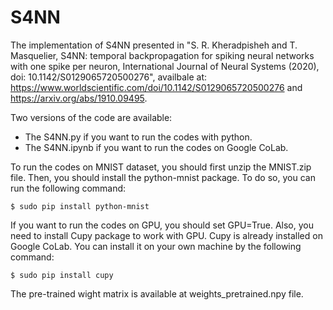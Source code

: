 # S4NN
The implementation of S4NN presented in "S. R. Kheradpisheh and T. Masquelier, S4NN: temporal backpropagation for spiking neural networks with one spike per neuron, International Journal of Neural Systems (2020), doi: 10.1142/S0129065720500276", availbale at: https://www.worldscientific.com/doi/10.1142/S0129065720500276 and https://arxiv.org/abs/1910.09495.

Two versions of the code are available:
 - The S4NN.py if you want to run the codes with python.
 - The S4NN.ipynb if you want to run the codes on Google CoLab.
  
To run the codes on MNIST dataset, you should first unzip the MNIST.zip file. Then, you should install the python-mnist package. To do so, you can run the following command:

`$ sudo pip install python-mnist`

If you want to run the codes on GPU, you should set GPU=True. Also, you need to install Cupy package to work with GPU. Cupy is already installed on Google CoLab. You can install it on your own machine by the following command:

`$ sudo pip install cupy`

The pre-trained wight matrix is available at weights_pretrained.npy file. 
